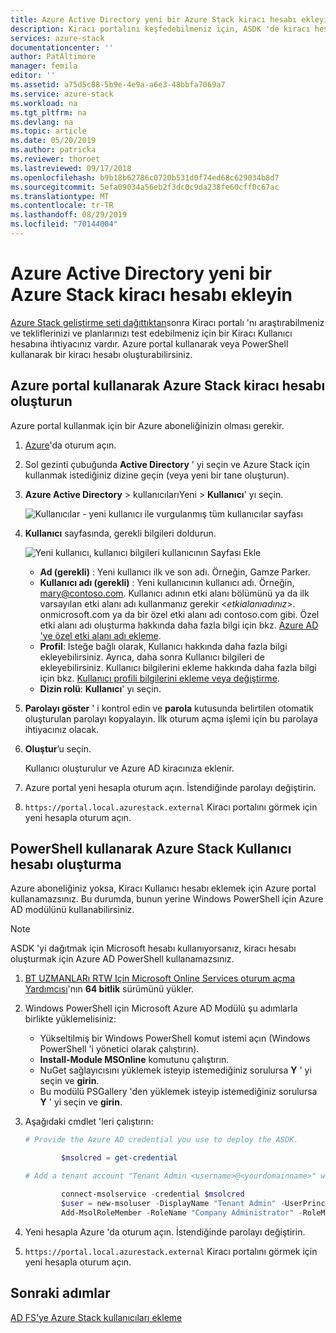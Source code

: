 ```yaml
---
title: Azure Active Directory yeni bir Azure Stack kiracı hesabı ekleyin | Microsoft Docs
description: Kiracı portalını keşfedebilmeniz için, ASDK 'de kiracı hesabı oluşturmayı öğrenin.
services: azure-stack
documentationcenter: ''
author: PatAltimore
manager: femila
editor: ''
ms.assetid: a75d5c88-5b9e-4e9a-a6e3-48bbfa7069a7
ms.service: azure-stack
ms.workload: na
ms.tgt_pltfrm: na
ms.devlang: na
ms.topic: article
ms.date: 05/20/2019
ms.author: patricka
ms.reviewer: thoroet
ms.lastreviewed: 09/17/2018
ms.openlocfilehash: b9b18b62786c0720b531d0f74ed68c629034b8d7
ms.sourcegitcommit: 5efa09034a56eb2f3dc0c9da238fe60cff0c67ac
ms.translationtype: MT
ms.contentlocale: tr-TR
ms.lasthandoff: 08/29/2019
ms.locfileid: "70144004"
---
```

# <a name="add-a-new-azure-stack-tenant-account-in-azure-active-directory"></a>Azure Active Directory yeni bir Azure Stack kiracı hesabı ekleyin


[Azure Stack geliştirme seti dağıttıktan](../asdk/asdk-install.md)sonra Kiracı portalı 'nı araştırabilmeniz ve tekliflerinizi ve planlarınızı test edebilmeniz için bir Kiracı Kullanıcı hesabına ihtiyacınız vardır. Azure portal kullanarak veya PowerShell kullanarak bir kiracı hesabı oluşturabilirsiniz.



## <a name="create-an-azure-stack-tenant-account-by-using-the-azure-portal"></a>Azure portal kullanarak Azure Stack kiracı hesabı oluşturun

Azure portal kullanmak için bir Azure aboneliğinizin olması gerekir.

1. [Azure](https://portal.azure.com)'da oturum açın.
2. Sol gezinti çubuğunda **Active Directory** ' yi seçin ve Azure Stack için kullanmak istediğiniz dizine geçin (veya yeni bir tane oluşturun).
3. **Azure Active Directory** > kullanıcılarıYeni > **Kullanıcı**' yı seçin.

    ![Kullanıcılar - yeni kullanıcı ile vurgulanmış tüm kullanıcılar sayfası](media/azure-stack-add-new-user-aad/new-user-all-users.png)

4. **Kullanıcı** sayfasında, gerekli bilgileri doldurun.

    ![Yeni kullanıcı, kullanıcı bilgileri kullanıcının Sayfası Ekle](media/azure-stack-add-new-user-aad/new-user-user.png)

   - **Ad (gerekli)** : Yeni kullanıcı ilk ve son adı. Örneğin, Gamze Parker.
   - **Kullanıcı adı (gerekli)** : Yeni kullanıcının kullanıcı adı. Örneğin, mary@contoso.com.
       Kullanıcı adının etki alanı bölümünü ya da ilk varsayılan etki alanı adı kullanmanız gerekir <_etkialanıadınız_>. onmicrosoft.com ya da bir özel etki alanı adı contoso.com gibi. Özel etki alanı adı oluşturma hakkında daha fazla bilgi için bkz. [Azure AD 'ye özel etki alanı adı ekleme](/azure/active-directory/fundamentals/add-custom-domain).
   - **Profil**: İsteğe bağlı olarak, Kullanıcı hakkında daha fazla bilgi ekleyebilirsiniz. Ayrıca, daha sonra Kullanıcı bilgileri de ekleyebilirsiniz. Kullanıcı bilgilerini ekleme hakkında daha fazla bilgi için bkz. [Kullanıcı profili bilgilerini ekleme veya değiştirme](/azure/active-directory/fundamentals/active-directory-users-profile-azure-portal).
   - **Dizin rolü**: **Kullanıcı**' yı seçin.

5. **Parolayı göster** ' i kontrol edin ve **parola** kutusunda belirtilen otomatik oluşturulan parolayı kopyalayın. İlk oturum açma işlemi için bu parolaya ihtiyacınız olacak.

6. **Oluştur**’u seçin.

    Kullanıcı oluşturulur ve Azure AD kiracınıza eklenir.

7. Azure portal yeni hesapla oturum açın. İstendiğinde parolayı değiştirin.
8. `https://portal.local.azurestack.external` Kiracı portalını görmek için yeni hesapla oturum açın.

## <a name="create-an-azure-stack-user-account-using-powershell"></a>PowerShell kullanarak Azure Stack Kullanıcı hesabı oluşturma

Azure aboneliğiniz yoksa, Kiracı Kullanıcı hesabı eklemek için Azure portal kullanamazsınız. Bu durumda, bunun yerine Windows PowerShell için Azure AD modülünü kullanabilirsiniz.

> [!NOTE]
> ASDK 'yi dağıtmak için Microsoft hesabı kullanıyorsanız, kiracı hesabı oluşturmak için Azure AD PowerShell kullanamazsınız.

1. [BT UZMANLARı RTW Için Microsoft Online Services oturum açma Yardımcısı](https://go.microsoft.com/fwlink/p/?LinkId=286152)'nın **64 bitlik** sürümünü yükler.

2. Windows PowerShell için Microsoft Azure AD Modülü şu adımlarla birlikte yüklemelisiniz:

    - Yükseltilmiş bir Windows PowerShell komut istemi açın (Windows PowerShell 'i yönetici olarak çalıştırın).
    - **Install-Module MSOnline** komutunu çalıştırın.
    - NuGet sağlayıcısını yüklemek isteyip istemediğiniz sorulursa **Y** ' yi seçin ve **girin**.
    - Bu modülü PSGallery 'den yüklemek isteyip istemediğiniz sorulursa **Y** ' yi seçin ve **girin**.

3. Aşağıdaki cmdlet 'leri çalıştırın:

    ```powershell
    # Provide the Azure AD credential you use to deploy the ASDK.

            $msolcred = get-credential

    # Add a tenant account "Tenant Admin <username>@<yourdomainname>" with the initial password "<password>".

            connect-msolservice -credential $msolcred
            $user = new-msoluser -DisplayName "Tenant Admin" -UserPrincipalName <username>@<yourdomainname> -Password <password>
            Add-MsolRoleMember -RoleName "Company Administrator" -RoleMemberType User -RoleMemberObjectId $user.ObjectId

    ```

1. Yeni hesapla Azure 'da oturum açın. İstendiğinde parolayı değiştirin.
2. `https://portal.local.azurestack.external` Kiracı portalını görmek için yeni hesapla oturum açın.

## <a name="next-steps"></a>Sonraki adımlar

[AD FS'ye Azure Stack kullanıcıları ekleme](azure-stack-add-users-adfs.md)
